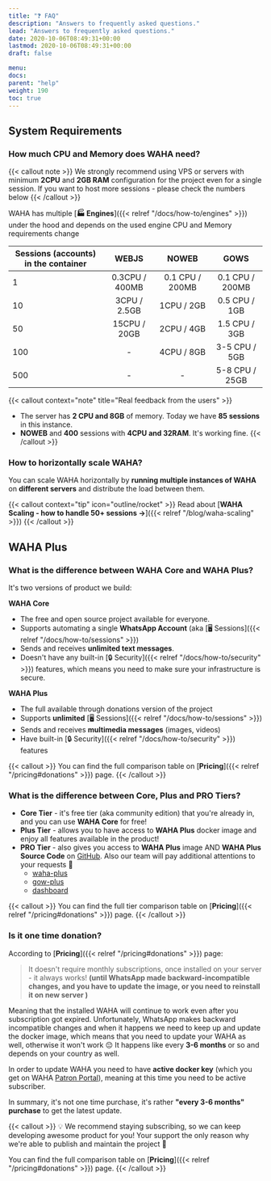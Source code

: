 ```yaml
---
title: "❓ FAQ"
description: "Answers to frequently asked questions."
lead: "Answers to frequently asked questions."
date: 2020-10-06T08:49:31+00:00
lastmod: 2020-10-06T08:49:31+00:00
draft: false

menu:
docs:
parent: "help"
weight: 190
toc: true
---
```


## System Requirements
### How much CPU and Memory does WAHA need?

{{< callout note >}}
We strongly recommend using VPS or servers with minimum **2CPU** and **2GB RAM** configuration for the project even for a single session.
If you want to host more sessions - please check the numbers below
{{< /callout >}}

WAHA has multiple [**🏭 Engines**]({{< relref "/docs/how-to/engines" >}}) under the hood and depends on the used engine
CPU and Memory requirements change

| Sessions (accounts) in the container |    **WEBJS**    |    **NOWEB**    |    **GOWS**     |
|--------------------------------------|:---------------:|:---------------:|:---------------:|
| 1                                    | 0.3CPU  / 400MB | 0.1 CPU / 200MB | 0.1 CPU / 200MB |
| 10                                   |  3CPU / 2.5GB   |   1CPU / 2GB    |  0.5 CPU / 1GB  |
| 50                                   |  15CPU / 20GB   |   2CPU / 4GB    |  1.5 CPU / 3GB  |               
| 100                                  |        -        |   4CPU / 8GB    |  3-5 CPU / 5GB  | 
| 500                                  |        -        |        -        | 5-8 CPU / 25GB  |     

{{< callout context="note" title="Real feedback from the users" >}}
- The server has **2 CPU and 8GB** of memory. Today we have **85 sessions** in this instance.
- **NOWEB** and **400** sessions with **4CPU and 32RAM**. It's working fine.
{{< /callout >}}

### How to horizontally scale WAHA?
You can scale WAHA horizontally by **running multiple instances of WAHA** on **different servers**
and distribute the load between them.

{{< callout context="tip" icon="outline/rocket" >}}
Read about [**WAHA Scaling - how to handle 50+ sessions ->**]({{< relref "/blog/waha-scaling" >}})
{{< /callout >}}

## WAHA Plus
### What is the difference between WAHA Core and WAHA Plus?

It's two versions of product we build:

**WAHA Core** 
- The free and open source project available for everyone. 
- Supports automating a single **WhatsApp Account** (aka [🖥️ Sessions]({{< relref "/docs/how-to/sessions" >}}) 
- Sends and receives **unlimited text messages**.
- Doesn't have any built-in [🔒 Security]({{< relref "/docs/how-to/security" >}}) features, 
which means you need to make sure your infrastructure is secure.

**WAHA Plus**
- The full available through donations version of the project
- Supports **unlimited** [🖥️ Sessions]({{< relref "/docs/how-to/sessions" >}})
- Sends and receives **multimedia messages** (images, videos)
- Have built-in [🔒 Security]({{< relref "/docs/how-to/security" >}}) features

{{< callout >}}
You can find the full comparison table on [**Pricing**]({{< relref "/pricing#donations" >}}) page.
{{< /callout >}}

### What is the difference between Core, Plus and PRO Tiers?

- **Core Tier** - it's free tier (aka community edition) that you're already in, and you can use **WAHA Core** for free!
- **Plus Tier** - allows you to have access to **WAHA Plus** docker image and enjoy all features available in the product!
- **PRO Tier** - also gives you access to **WAHA Plus** image AND **WAHA Plus Source Code** on [GitHub](https://github.com/devlikeapro/waha-plus). Also our team will pay additional attentions to your requests 🫶
  - [waha-plus](https://github.com/devlikeapro/waha-plus)
  - [gow-plus](https://github.com/devlikeapro/gows-plus)
  - [dashboard](https://github.com/devlikeapro/waha-hub)

{{< callout >}}
You can find the full tier comparison table on [**Pricing**]({{< relref "/pricing#donations" >}}) page.
{{< /callout >}}


### Is it one time donation?

According to [**Pricing**]({{< relref "/pricing#donations" >}}) page:
> It doesn't require monthly subscriptions, once installed on your server - it always works!
> **(until WhatsApp made backward-incompatible changes, and you have to update the image, or you need to reinstall it on new server )**

Meaning that the installed WAHA will continue to work even after you subscription got expired. 
Unfortunately, WhatsApp makes backward incompatible changes and when it happens we need to keep up and update the docker image, 
which means that you need to update your WAHA as well, otherwise it won't work 😔
It happens like every **3-6 months** or so and depends on your country as well.

In order to update WAHA you need to have **active docker key** 
(which you get on WAHA [Patron Portal](https://portal.devlike.pro)), meaning at this time you need to be active subscriber.

In summary, it's not one time purchase, it's rather **"every 3-6 months" purchase** to get the latest update.


{{< callout >}}
💡 We recommend staying subscribing, so we can keep developing awesome product for you!
Your support the only reason why we're able to publish and maintain the project 🫶

You can find the full comparison table on [**Pricing**]({{< relref "/pricing#donations" >}}) page.
{{< /callout >}}


